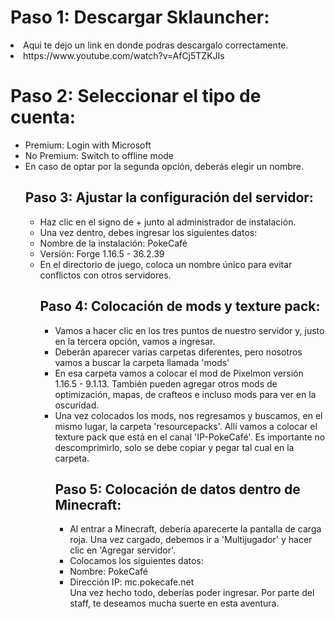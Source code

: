 <body>
    <main>
        <h1>Paso 1: Descargar Sklauncher:</h1>
        <li>Aqui te dejo un link en donde podras descargalo correctamente.</li>
        <li>https://www.youtube.com/watch?v=AfCj5TZKJIs</li>
    <main>
        <h1>Paso 2: Seleccionar el tipo de cuenta:</h1>
        <ul>
        <li>Premium: Login with Microsoft</li>
        <li>No Premium: Switch to offline mode</li>
        <li>En caso de optar por la segunda opción, deberás elegir un nombre.</li>
        <h2>Paso 3: Ajustar la configuración del servidor:</h2>
        <ul>
        <li>Haz clic en el signo de + junto al administrador de instalación.</li>
        <li>Una vez dentro, debes ingresar los siguientes datos:</li>
        <li>Nombre de la instalación: PokeCafé</li>
        <li>Versión: Forge 1.16.5 - 36.2.39</li>
        <li>En el directorio de juego, coloca un nombre único para evitar conflictos con otros servidores.</li>
        <h2>Paso 4: Colocación de mods y texture pack:</h2>
        <ul>
        <li>Vamos a hacer clic en los tres puntos de nuestro servidor y, justo en la tercera opción, vamos a ingresar.</li>
        <li>Deberán aparecer varias carpetas diferentes, pero nosotros vamos a buscar la carpeta llamada 'mods'</li>
        <li>En esa carpeta vamos a colocar el mod de Pixelmon versión 1.16.5 - 9.1.13. También pueden agregar otros mods de optimización, mapas, de crafteos e 
                incluso mods para ver en la oscuridad.</li>
        <li>Una vez colocados los mods, nos regresamos y buscamos, en el mismo lugar, la carpeta 'resourcepacks'. Allí vamos a colocar el texture pack que está
                 en el canal 'IP-PokeCafé'. Es importante no descomprimirlo, solo se debe copiar y pegar tal cual en la carpeta.</li>
        <h2>Paso 5: Colocación de datos dentro de Minecraft:</h2>
        <ul>
        <li>Al entrar a Minecraft, debería aparecerte la pantalla de carga roja. Una vez cargado, debemos ir a 'Multijugador' y hacer clic en 'Agregar servidor'.</li>
        <li>Colocamos los siguientes datos:</li>
        <li>Nombre: PokeCafé</li>
        <li>Dirección IP: mc.pokecafe.net</li>
        Una vez hecho todo, deberías poder ingresar. Por parte del staff, te deseamos mucha suerte en esta aventura.
<!--  -->
